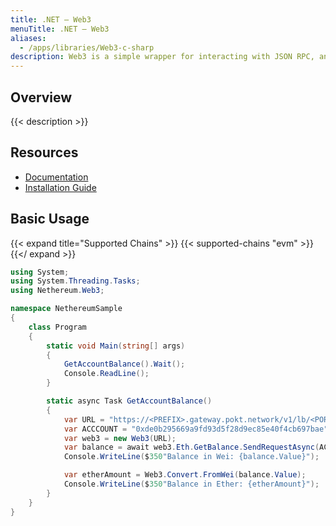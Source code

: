 ```yaml
---
title: .NET – Web3
menuTitle: .NET – Web3
aliases:
  - /apps/libraries/Web3-c-sharp
description: Web3 is a simple wrapper for interacting with JSON RPC, and is provided by Nethereum, a suite of .NET Ethereum development tools.
---
```


## Overview

{{< description >}}

## Resources

- [Documentation](https://docs.nethereum.com/en/latest/introduction/web3/)
- [Installation Guide](https://docs.nethereum.com/en/latest/getting-started/)

## Basic Usage

{{< expand title="Supported Chains" >}}
{{< supported-chains "evm" >}}
{{</ expand >}}

```C#
using System;
using System.Threading.Tasks;
using Nethereum.Web3;

namespace NethereumSample
{
    class Program
    {
        static void Main(string[] args)
        {
            GetAccountBalance().Wait();
            Console.ReadLine();
        }

        static async Task GetAccountBalance()
        {
            var URL = "https://<PREFIX>.gateway.pokt.network/v1/lb/<PORTAL-ID>";
            var ACCCOUNT = "0xde0b295669a9fd93d5f28d9ec85e40f4cb697bae";
            var web3 = new Web3(URL);
            var balance = await web3.Eth.GetBalance.SendRequestAsync(ACCOUNT);
            Console.WriteLine($350"Balance in Wei: {balance.Value}");

            var etherAmount = Web3.Convert.FromWei(balance.Value);
            Console.WriteLine($350"Balance in Ether: {etherAmount}");
        }
    }
}
```
